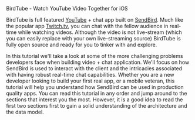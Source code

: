 BirdTube - Watch YouTube Video Together for iOS

BirdTube is full featured [YouTube](https://www.youtube.com/) + chat app built on [SendBird](https://sendbird.com/). Much like the popular app [Twitch.tv](http://www.twitch.tv/), you can chat with the fellow audience in real-time while watching videos. Although the video is not live-stream (which you can easily replace with your own live-streaming source) BirdTube is fully open source and ready for you to tinker with and explore.

In this tutorial we'll take a look at some of the more challenging problems developers face when building video + chat application. We'll focus on how SendBird is used to interact with the client and the intricacies associated with having robust real-time chat capabilities. Whether you are a new developer looking to build your first real app, or a mobile veteran, this tutorial will help you understand how SendBird can be used in production quality apps. You can read this tutorial in any order and jump around to the sections that interest you the most. However, it is a good idea to read the first two sections first to gain a solid understanding of the architecture and the data model.